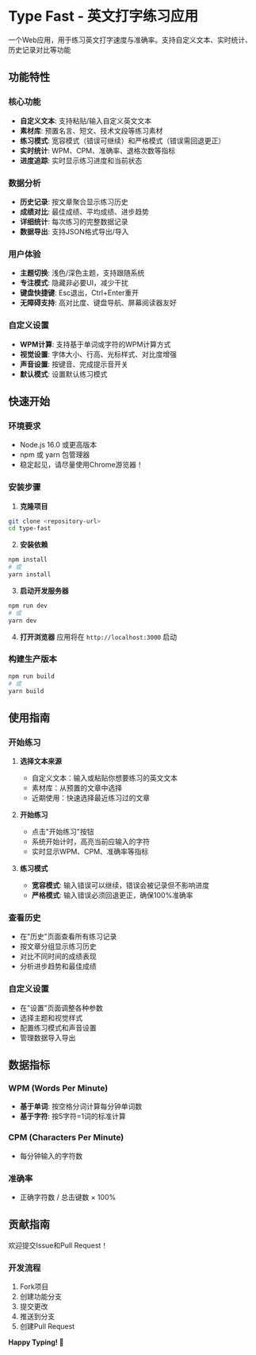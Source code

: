 # Type Fast - 英文打字练习应用

一个Web应用，用于练习英文打字速度与准确率。支持自定义文本、实时统计、历史记录对比等功能

## 功能特性

### 核心功能
- **自定义文本**: 支持粘贴/输入自定义英文文本
- **素材库**: 预置名言、短文、技术文段等练习素材
- **练习模式**: 宽容模式（错误可继续）和严格模式（错误需回退更正）
- **实时统计**: WPM、CPM、准确率、退格次数等指标
- **进度追踪**: 实时显示练习进度和当前状态

### 数据分析
- **历史记录**: 按文章聚合显示练习历史
- **成绩对比**: 最佳成绩、平均成绩、进步趋势
- **详细统计**: 每次练习的完整数据记录
- **数据导出**: 支持JSON格式导出/导入

### 用户体验
- **主题切换**: 浅色/深色主题，支持跟随系统
- **专注模式**: 隐藏非必要UI，减少干扰
- **键盘快捷键**: Esc退出，Ctrl+Enter重开
- **无障碍支持**: 高对比度、键盘导航、屏幕阅读器友好

### 自定义设置
- **WPM计算**: 支持基于单词或字符的WPM计算方式
- **视觉设置**: 字体大小、行高、光标样式、对比度增强
- **声音设置**: 按键音、完成提示音开关
- **默认模式**: 设置默认练习模式

## 快速开始

### 环境要求
- Node.js 16.0 或更高版本
- npm 或 yarn 包管理器
- 稳定起见，请尽量使用Chrome游览器！

### 安装步骤

1. **克隆项目**
```bash
git clone <repository-url>
cd type-fast
```

2. **安装依赖**
```bash
npm install
# 或
yarn install
```

3. **启动开发服务器**
```bash
npm run dev
# 或
yarn dev
```

4. **打开浏览器**
应用将在 `http://localhost:3000` 启动

### 构建生产版本
```bash
npm run build
# 或
yarn build
```

## 使用指南

### 开始练习

1. **选择文本来源**
   - 自定义文本：输入或粘贴你想要练习的英文文本
   - 素材库：从预置的文章中选择
   - 近期使用：快速选择最近练习过的文章

2. **开始练习**
   - 点击"开始练习"按钮
   - 系统开始计时，高亮当前应输入的字符
   - 实时显示WPM、CPM、准确率等指标

3. **练习模式**
   - **宽容模式**: 输入错误可以继续，错误会被记录但不影响进度
   - **严格模式**: 输入错误必须回退更正，确保100%准确率

### 查看历史

- 在"历史"页面查看所有练习记录
- 按文章分组显示练习历史
- 对比不同时间的成绩表现
- 分析进步趋势和最佳成绩

### 自定义设置

- 在"设置"页面调整各种参数
- 选择主题和视觉样式
- 配置练习模式和声音设置
- 管理数据导入导出

## 数据指标

### WPM (Words Per Minute)
- **基于单词**: 按空格分词计算每分钟单词数
- **基于字符**: 按5字符=1词的标准计算

### CPM (Characters Per Minute)
- 每分钟输入的字符数

### 准确率
- 正确字符数 / 总击键数 × 100%

## 贡献指南

欢迎提交Issue和Pull Request！

### 开发流程
1. Fork项目
2. 创建功能分支
3. 提交更改
4. 推送到分支
5. 创建Pull Request

**Happy Typing! 🚀**
